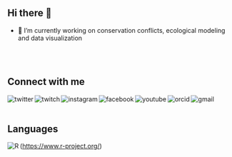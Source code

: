 ## Hi there 👋

- 🔭 I’m currently working on conservation conflicts, ecological modeling and data visualization 
<br>
<br>

## Connect with me
[<img align="left" alt="twitter" src="https://img.shields.io/badge/twitter-%231DA1F2.svg?&style=for-the-badge&logo=twitter&logoColor=white" />](https://twitter.com/fblpalmeira)
[<img align="left" alt="twitch" src="https://img.shields.io/badge/Twitch-9146FF?style=for-the-badge&logo=twitch&logoColor=white" />](https://www.twitch.tv/fblpalmeira)
[<img align="left" alt="instagram" src="https://img.shields.io/badge/Instagram-E4405F?style=for-the-badge&logo=instagram&logoColor=white" />](https://www.instagram.com/fblpalmeira/)
[<img align="left" alt="facebook" src="https://img.shields.io/badge/facebook-%231877F2.svg?&style=for-the-badge&logo=facebook&logoColor=white" />](https://www.facebook.com/francescapalmeira)
[<img align="left" alt="youtube" src="https://img.shields.io/badge/YouTube-FF0000?style=for-the-badge&logo=youtube&logoColor=white" />](https://www.youtube.com/user/fblpalmeira)
[<img align="left" alt="orcid" src="https://img.shields.io/badge/orcid-A6CE39?style=for-the-badge&logo=orcid&logoColor=white" />](https://orcid.org/0000-0002-7597-1157)
[<img align="left" alt="gmail" src="https://img.shields.io/badge/Gmail-D14836?style=for-the-badge&logo=gmail&logoColor=white" />](mailto:francesca@alumni.usp.br)
<br>
<br>

## Languages
<img align="left" alt="R" src="https://img.shields.io/badge/R-276DC3?style=for-the-badge&logo=r&logoColor=white" />(https://www.r-project.org/)
